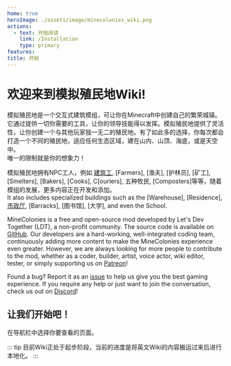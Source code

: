 ```yaml
---
home: true
heroImage: ./assets/image/minecolonies_wiki.png
actions:
  - text: 开始阅读
    link: /Installation
    type: primary
features: 
title: 开始
---
```


# 欢迎来到模拟殖民地Wiki!
模拟殖民地是一个交互式建筑模组，可让你在Minecraft中创建自己的繁荣城镇。它通过提供一切你需要的工具，让你的领导技能得以发挥。模拟殖民地提供了灵活性，让你创建一个与其他玩家独一无二的殖民地。有了如此多的选择，你每次都会打造一个不同的殖民地，适应任何生态区域，建在山内、山顶、海底，或是天空中。  
唯一的限制就是你的想象力！

模拟殖民地拥有NPC工人，例如 [建筑工](Workers/builder), [Farmers], [渔夫], [护林员], [矿工], [Smelters], [Bakers], [Cooks], C[ouriers], 五种牧民, [Composters]等等，随着模组的发展，更多内容正在开发和添加。  
It also includes specialized buildings such as the [Warehouse], [Residence], [市政厅](Buildings/townhall), [Barracks], [图书馆], [大学], and even the School.

MineColonies is a free and open-source mod developed by Let's Dev Together (LDT), a non-profit community. The source code is available on [GitHub](https://github.com/ldtteam/minecolonies). Our developers are a hard-working, well-integrated coding team, continuously adding more content to make the MineColonies experience even greater. However, we are always looking for more people to contribute to the mod, whether as a coder, builder, artist, voice actor, wiki editor, tester, or simply supporting us on [Patreon](https://www.patreon.com/minecolonies)!

Found a bug? Report it as an [issue](https://github.com/ldtteam/minecolonies/issues/new/choose) to help us give you the best gaming experience. If you require any help or just want to join the conversation, check us out on [Discord](https://discord.minecolonies.com)!
## 让我们开始吧！
在导航栏中选择你要查看的页面。

::: tip
目前Wiki正处于起步阶段，当前的进度是将英文Wiki的内容搬运过来后进行本地化。
:::